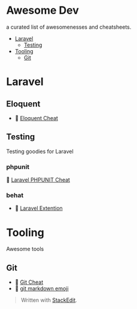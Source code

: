 
# Awesome Dev

a curated list of awesomenesses and cheatsheets.

* [Laravel](#laravel)
	* [Testing](#testing)
* [Tooling](#tooling)
	* [Git](#git)



# Laravel

## Eloquent
 * :bookmark: [Eloquent Cheat](docs/laravel/EloquentCheat.md)

## Testing
Testing goodies for Laravel

### phpunit
:bookmark: [Laravel PHPUNIT Cheat](docs/laravel/PHPUNITcheat.md)
### behat
* :link: [Laravel Extention](https://github.com/laracasts/Behat-Laravel-Extension) 


# Tooling
Awesome tools

## Git
* :bookmark: [Git Cheat](docs/tooling/gitCheat.md)
* :link: [git markdown emoji](https://gist.github.com/rxaviers/7360908)




> Written with [StackEdit](https://stackedit.io/).
<!--stackedit_data:
eyJwcm9wZXJ0aWVzIjoiZXh0ZW5zaW9uczpcbiAgcHJlc2V0Oi
BnZm1cbiIsImhpc3RvcnkiOlsxNDI0MzE5ODQ0LC0xNTYyMDQy
NzkyLDEyMzQ3NDU1MTksNTcxNjAxNDk1LC0xNzgzNzA2Mjg5LD
E5NDA2ODY2NywtODk3ODg3ODA2LC03MTMyNTg0NThdfQ==
-->